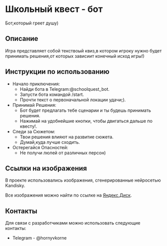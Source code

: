 # Школьный квест - бот

Бот,который греет душу)


## Описание
Игра представляет собой текствоый квиз,в котором игроку нужно будет принимать решения,от которых зависиит конечный исход игры!)
## Инструкции по использованию
- Начало приключения:
  - Найди бота в Telegram:@schoolquest_bot.
  - Запусти бота командой /start.
  - Прочти текст о первоначальной локации  удачи;).
- Принимай Решения:
  - Бот будет предлагать тебе сценарии и ты будешь принимать решения.
  - Нажимай на удобнейшие кнопки, чтобы двигаться дальше по квесту!. 
- Следи за Сюжетом:
  - Твои решения влияют на развитие сюжета. 
  - Думай,куда лучше сходить.
- Остерегайся Опасностей:
  - Не получи люлей от различных персон)

  
## Ссылки на изображения
В проекте использовались изображения, сгенерированные нейросетью Kandisky.

Все изображения можно найти по ссылке на [Яндекс.Диск](https://disk.yandex.com/d/9S17-fmpeBDhttps://disk.yandex.ru/d/suz0W9XqJiqQ1w).

## Контакты
Для связи с разработчиками можно использовать следующие контакты:

- Telegram - @hornyvkorne
